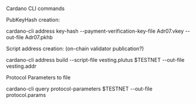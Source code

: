 Cardano CLI commands

PubKeyHash creation:

cardano-cli address key-hash --payment-verification-key-file Adr07.vkey --out-file Adr07.pkhb



Script address creation: (on-chain validator publication?)

cardano-cli address build --script-file vesting.plutus $TESTNET --out-file vesting.addr



Protocol Parameters to file

cardano-cli query protocol-parameters $TESTNET --out-file protocol.params

